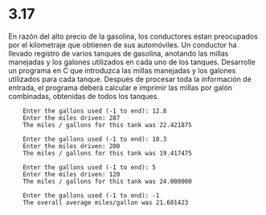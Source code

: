 # 3.17 

En razón del alto precio de la gasolina, los conductores estan preocupados por el kilometraje que obtienen de sus automóviles. Un conductor ha llevado registro de varios tanques de gasolina, anotando las millas manejadas y los galones utilizados en cada uno de los tanques. Desarrolle un programa en C que introduzca las millas manejadas y los galones utilizados para cada tanque. Después de procesar toda la información de entrada, el programa deberá calcular e imprimir las millas por galón combinadas, obtenidas de todos los tanques.

		Enter the gallons used (-1 to end): 12.8
		Enter the miles driven: 287
		The miles / gallons for this tank was 22.421875
		
		Enter the gallons used (-1 to end): 10.3
		Enter the miles driven: 200
		The miles / gallons for this tank was 19.417475
		
		Enter the gallons used (-1 to end): 5
		Enter the miles driven: 120
		The miles / gallons for this tank was 24.000000
		
		Enter the gallons used (-1 to end): -1
		The overall average miles/gallon was 21.601423
